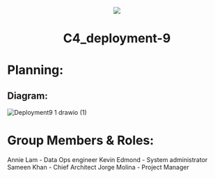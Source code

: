<p align="center">
<img src="https://github.com/kura-labs-org/kuralabs_deployment_1/blob/main/Kuralogo.png">
</p>
<h1 align="center">C4_deployment-9<h1> 

# Planning:

## Diagram:

![Deployment9 1 drawio (1)](https://github.com/Jmo-101/Eks_ecommerce_app/assets/128739962/87210d56-b1b9-4242-9e97-e9c78283bdfc)

# Group Members & Roles:

Annie Lam - Data Ops engineer
Kevin Edmond - System administrator
Sameen Khan - Chief Architect
Jorge Molina - Project Manager
